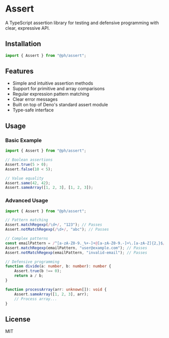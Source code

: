 # Assert

A TypeScript assertion library for testing and defensive programming with clear,
expressive API.

## Installation

```ts
import { Assert } from "@ph/assert";
```

## Features

- Simple and intuitive assertion methods
- Support for primitive and array comparisons
- Regular expression pattern matching
- Clear error messages
- Built on top of Deno's standard assert module
- Type-safe interface

## Usage

### Basic Example

```ts
import { Assert } from "@ph/assert";

// Boolean assertions
Assert.true(5 > 0);
Assert.false(10 < 5);

// Value equality
Assert.same(42, 42);
Assert.sameArray([1, 2, 3], [1, 2, 3]);
```

### Advanced Usage

```ts
import { Assert } from "@ph/assert";

// Pattern matching
Assert.matchRegexp(/\d+/, "123"); // Passes
Assert.notMatchRegexp(/\d+/, "abc"); // Passes

// Complex patterns
const emailPattern = /^[a-zA-Z0-9._%+-]+@[a-zA-Z0-9.-]+\.[a-zA-Z]{2,}$/;
Assert.matchRegexp(emailPattern, "user@example.com"); // Passes
Assert.notMatchRegexp(emailPattern, "invalid-email"); // Passes

// Defensive programming
function divide(a: number, b: number): number {
    Assert.true(b !== 0);
    return a / b;
}

function processArray(arr: unknown[]): void {
    Assert.sameArray([1, 2, 3], arr);
    // Process array...
}
```

## License

MIT
